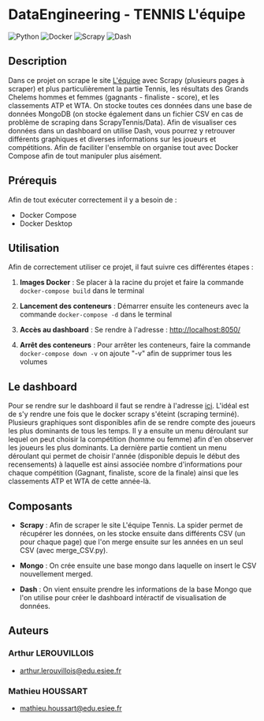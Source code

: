 # DataEngineering - TENNIS L'équipe
![Python](https://img.shields.io/badge/python-3670A0?style=for-the-badge&logo=python&logoColor=ffdd54)
![Docker](https://img.shields.io/badge/docker-%230db7ed.svg?style=for-the-badge&logo=docker&logoColor=white)
![Scrapy](https://img.shields.io/badge/Scrapy-%2314D08C.svg?style=for-the-badge&logo=scrapy&logoColor=white)
![Dash](https://img.shields.io/badge/Dash-%2574D08D.svg?style=for-the-badge&logo=dash&logoColor=white)

## Description

Dans ce projet on scrape le site [L'équipe](https://www.lequipe.fr/Tennis/) avec Scrapy (plusieurs pages à scraper) et plus particulièrement la partie Tennis, les résultats des Grands Chelems hommes et femmes (gagnants - finaliste - score), et les classements ATP et WTA. On stocke toutes ces données dans une base de données MongoDB (on stocke également dans un fichier CSV en cas de problème de scraping dans ScrapyTennis/Data). Afin de visualiser ces données dans un dashboard on utilise Dash, vous pourrez y retrouver différents graphiques et diverses informations sur les joueurs et compétitions. Afin de faciliter l'ensemble on organise tout avec Docker Compose afin de tout manipuler plus aisément.

## Prérequis

Afin de tout exécuter correctement il y a besoin de :
- Docker Compose
- Docker Desktop

## Utilisation

Afin de correctement utiliser ce projet, il faut suivre ces différentes étapes :

1. **Images Docker** : Se placer à la racine du projet et faire la commande ```docker-compose build``` dans le terminal

2. **Lancement des conteneurs** : Démarrer ensuite les conteneurs avec la commande ```docker-compose -d``` dans le terminal

3. **Accès au dashboard** : Se rendre à l'adresse : [http://localhost:8050/](http://localhost:8050/)

4. **Arrêt des conteneurs** : Pour arrêter les conteneurs, faire la commande ```docker-compose down -v``` on ajoute "-v" afin de supprimer tous les volumes

## Le dashboard

Pour se rendre sur le dashboard il faut se rendre à l'adresse [ici](http://localhost:8050/). L'idéal est de s'y rendre une fois que le docker scrapy s'éteint (scraping terminé).
Plusieurs graphiques sont disponibles afin de se rendre compte des joueurs les plus dominants de tous les temps. 
Il y a ensuite un menu déroulant sur lequel on peut choisir la compétition (homme ou femme) afin d'en observer les joueurs les plus dominants. 
La dernière partie contient un menu déroulant qui permet de choisir l'année (disponible depuis le début des recensements) à laquelle est ainsi associée nombre d'informations pour chaque compétition (Gagnant, finaliste, score de la finale) ainsi que les classements ATP et WTA de cette année-là.

## Composants

- **Scrapy** : Afin de scraper le site L'équipe Tennis. La spider permet de récupérer les données, on les stocke ensuite dans différents CSV (un pour chaque page) que l'on merge ensuite sur les années en un seul CSV (avec merge_CSV.py).

- **Mongo** : On crée ensuite une base mongo dans laquelle on insert le CSV nouvellement merged.

- **Dash** : On vient ensuite prendre les informations de la base Mongo que l'on utilise pour créer le dashboard intéractif de visualisation de données.

## Auteurs

### Arthur LEROUVILLOIS 
- arthur.lerouvillois@edu.esiee.fr

### Mathieu HOUSSART
- mathieu.houssart@edu.esiee.fr


